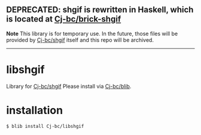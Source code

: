 **DEPRECATED**: shgif is rewritten in Haskell, which is located at [Cj-bc/brick-shgif](https://github.com/Cj-bc/brick-shgif)
---

**Note**
This library is for temporary use.
In the future, those files will be provided by [Cj-bc/shgif](https://github.com/Cj-bc/shgif) itself and this repo will be archived.

---

# libshgif

Library for [Cj-bc/shgif](https://github.com/Cj-bc/shgif)
Please install via [Cj-bc/blib](https://github.com/Cj-bc/blib).

# installation

```bash
$ blib install Cj-bc/libshgif
```
